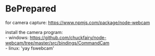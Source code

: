 # BePrepared 

for camera capture: https://www.npmjs.com/package/node-webcam

install the camera program:\
    - windows: https://github.com/chuckfairy/node-webcam/tree/master/src/bindings/CommandCam \
    - linux: 'yay fswebcam'
